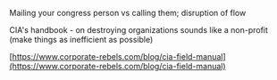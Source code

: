 Mailing your congress person vs calling them; disruption of flow

CIA's handbook - on destroying organizations sounds like a non-profit (make things as inefficient as possible)

[https://www.corporate-rebels.com/blog/cia-field-manual](https://www.corporate-rebels.com/blog/cia-field-manual)